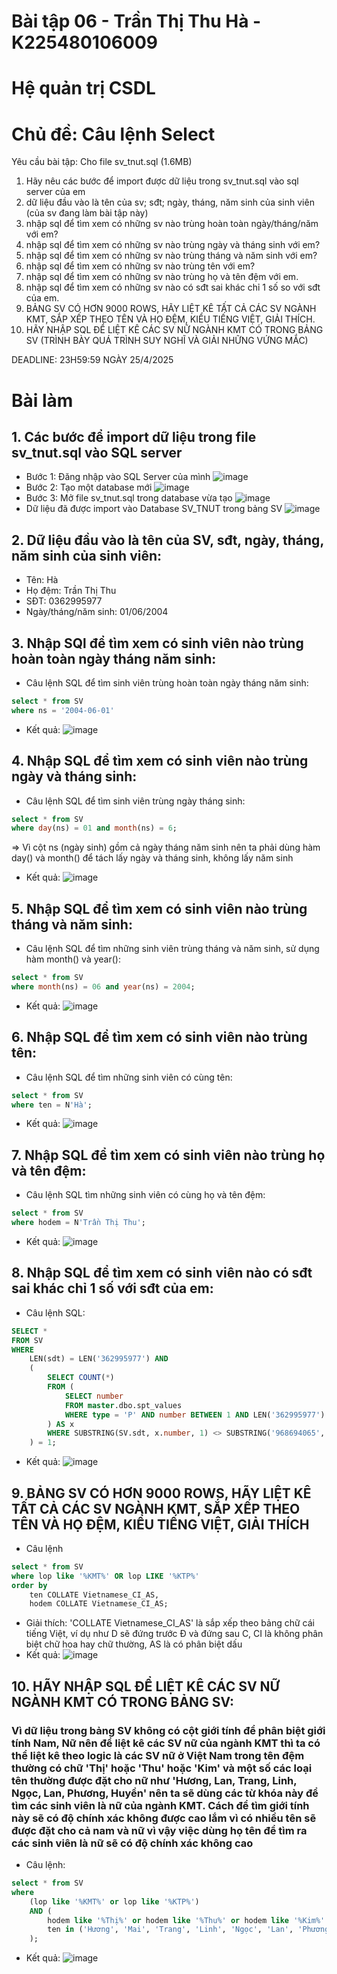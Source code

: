 # Bài tập 06 - Trần Thị Thu Hà - K225480106009 
# Hệ quản trị CSDL
# Chủ đề: Câu lệnh Select
Yêu cầu bài tập: 
Cho file sv_tnut.sql (1.6MB)
1. Hãy nêu các bước để import được dữ liệu trong sv_tnut.sql vào sql server của em
2. dữ liệu đầu vào là tên của sv; sđt; ngày, tháng, năm sinh của sinh viên (của sv đang làm bài tập này)
3. nhập sql để tìm xem có những sv nào trùng hoàn toàn ngày/tháng/năm với em?
4. nhập sql để tìm xem có những sv nào trùng ngày và tháng sinh với em?
5. nhập sql để tìm xem có những sv nào trùng tháng và năm sinh với em?
6. nhập sql để tìm xem có những sv nào trùng tên với em?
7. nhập sql để tìm xem có những sv nào trùng họ và tên đệm với em.
8. nhập sql để tìm xem có những sv nào có sđt sai khác chỉ 1 số so với sđt của em.
9. BẢNG SV CÓ HƠN 9000 ROWS, HÃY LIỆT KÊ TẤT CẢ CÁC SV NGÀNH KMT, SẮP XẾP THEO TÊN VÀ HỌ ĐỆM, KIỂU TIẾNG  VIỆT, GIẢI THÍCH.
10. HÃY NHẬP SQL ĐỂ LIỆT KÊ CÁC SV NỮ NGÀNH KMT CÓ TRONG BẢNG SV (TRÌNH BÀY QUÁ TRÌNH SUY NGHĨ VÀ GIẢI NHỮNG VỨNG MẮC)

DEADLINE: 23H59:59 NGÀY 25/4/2025
# Bài làm
## 1. Các bước để import dữ liệu trong file sv_tnut.sql vào SQL server
- Bước 1: Đăng nhập vào SQL Server của mình
![image](https://github.com/user-attachments/assets/ca4eec7f-1755-45a2-8f81-0500a748d649)
- Bước 2: Tạo một database mới
![image](https://github.com/user-attachments/assets/39a488ee-4f3d-475e-82f4-557f83651d2e)
- Bước 3: Mở file sv_tnut.sql trong database vừa tạo
![image](https://github.com/user-attachments/assets/a75a4d52-525f-46b6-8838-ba08bb17f133)
- Dữ liệu đã được import vào Database SV_TNUT trong bảng SV
![image](https://github.com/user-attachments/assets/e006c47c-88a5-4f03-ac3a-c9ffc91d56e9)

## 2. Dữ liệu đầu vào là tên của SV, sđt, ngày, tháng, năm sinh của sinh viên: 
- Tên: Hà
- Họ đệm: Trần Thị Thu
- SĐT: 0362995977
- Ngày/tháng/năm sinh: 01/06/2004
## 3. Nhập SQl để tìm xem có sinh viên nào trùng hoàn toàn ngày tháng năm sinh: 
- Câu lệnh SQL để tìm sinh viên trùng hoàn toàn ngày tháng năm sinh:
``` sql
select * from SV
where ns = '2004-06-01'
```
- Kết quả:
![image](https://github.com/user-attachments/assets/1905b17d-2eb9-4627-9990-28aca561d192)

## 4. Nhập SQL để tìm xem có sinh viên nào trùng ngày và tháng sinh: 
- Câu lệnh SQL để tìm sinh viên trùng ngày tháng sinh:
``` sql
select * from SV
where day(ns) = 01 and month(ns) = 6;
```
=> Vì cột ns (ngày sinh) gồm cả ngày tháng năm sinh nên ta phải dùng hàm day() và month() để tách lấy ngày và tháng sinh, không lấy năm sinh
- Kết quả:
![image](https://github.com/user-attachments/assets/22ec42cf-473e-42c0-a962-52b0ed11b25e)

## 5. Nhập SQL để tìm xem có sinh viên nào trùng tháng và năm sinh: 
- Câu lệnh SQL để tìm những sinh viên trùng tháng và năm sinh, sử dụng hàm month() và year():
``` sql
select * from SV
where month(ns) = 06 and year(ns) = 2004;
```
- Kết quả: 
![image](https://github.com/user-attachments/assets/67e9d425-58cb-4838-8673-c7e6842ff8c4)

## 6. Nhập SQL để tìm xem có sinh viên nào trùng tên: 
- Câu lệnh SQL để tìm những sinh viên có cùng tên:
``` sql
select * from SV
where ten = N'Hà';
```
- Kết quả:
![image](https://github.com/user-attachments/assets/d0419cca-e0da-4021-a92f-ab03a22021b5)

## 7. Nhập SQL để tìm xem có sinh viên nào trùng họ và tên đệm: 
- Câu lệnh SQL tìm những sinh viên có cùng họ và tên đệm:
``` sql
select * from SV
where hodem = N'Trần Thị Thu';
```
- Kết quả:
![image](https://github.com/user-attachments/assets/30c99ace-8ef7-44a5-b47b-e1f8e338f23e)

## 8. Nhập SQL để tìm xem có sinh viên nào có sđt sai khác chỉ 1 số với sđt của em: 
- Câu lệnh SQL:
``` sql
SELECT *
FROM SV
WHERE 
    LEN(sdt) = LEN('362995977') AND
    (
        SELECT COUNT(*)
        FROM (
            SELECT number 
            FROM master.dbo.spt_values 
            WHERE type = 'P' AND number BETWEEN 1 AND LEN('362995977')
        ) AS x
        WHERE SUBSTRING(SV.sdt, x.number, 1) <> SUBSTRING('968694065', x.number, 1)
    ) = 1;
```
- Kết quả:
![image](https://github.com/user-attachments/assets/6d8be9c0-af31-4e7d-9531-9d3edd26c5eb)

## 9. BẢNG SV CÓ HƠN 9000 ROWS, HÃY LIỆT KÊ TẤT CẢ CÁC SV NGÀNH KMT, SẮP XẾP THEO TÊN VÀ HỌ ĐỆM, KIỂU TIẾNG  VIỆT, GIẢI THÍCH
- Câu lệnh
``` sql
select * from SV
where lop like '%KMT%' OR lop LIKE '%KTP%'
order by 
    ten COLLATE Vietnamese_CI_AS,
    hodem COLLATE Vietnamese_CI_AS;
```
- Giải thích: 'COLLATE Vietnamese_CI_AS' là sắp xếp theo bảng chữ cái tiếng Việt, ví dụ như D sẽ đứng trước Đ và đứng sau C, CI là không phân biệt chữ hoa hay chữ thường, AS là có phân biệt dấu
- Kết quả:
![image](https://github.com/user-attachments/assets/05c3d038-2937-4fb8-943e-4fdd910e03ea)
## 10. HÃY NHẬP SQL ĐỂ LIỆT KÊ CÁC SV NỮ NGÀNH KMT CÓ TRONG BẢNG SV: 
###  Vì dữ liệu trong bảng SV không có cột giới tính để phân biệt giới tính Nam, Nữ nên để liệt kê các SV nữ của ngành KMT thì ta có thể liệt kê theo logic là các SV nữ ở Việt Nam trong tên đệm thường có chữ 'Thị' hoặc 'Thu' hoặc 'Kim' và một số các loại tên thường được đặt cho nữ như 'Hương, Lan, Trang, Linh, Ngọc, Lan, Phương, Huyền' nên ta sẽ dùng các từ khóa này để tìm các sinh viên là nữ của ngành KMT. Cách để tìm giới tính này sẽ có độ chính xác không được cao lắm vì có nhiều tên sẽ được đặt cho cả nam và nữ vì vậy việc dùng họ tên để tìm ra các sinh viên là nữ sẽ có độ chính xác không cao
- Câu lệnh:
``` sql
select * from SV
where  
    (lop like '%KMT%' or lop like '%KTP%')
    AND (
        hodem like '%Thị%' or hodem like '%Thu%' or hodem like '%Kim%' or
        ten in ('Hương', 'Mai', 'Trang', 'Linh', 'Ngọc', 'Lan', 'Phương', 'Huyền')
    );
```
- Kết quả:
![image](https://github.com/user-attachments/assets/91ee10c0-ec59-4d34-b948-4b3a4b673342)

